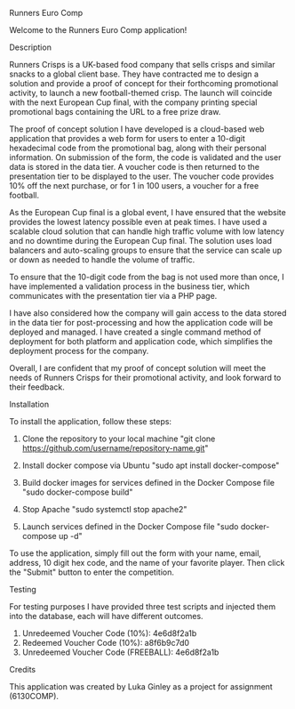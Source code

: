 Runners Euro Comp

Welcome to the Runners Euro Comp application!

Description

Runners Crisps is a UK-based food company that sells crisps and similar snacks to a global client base. They have contracted me to design a solution and provide a proof of concept for their forthcoming promotional activity, to launch a new football-themed crisp. The launch will coincide with the next European Cup final, with the company printing special promotional bags containing the URL to a free prize draw.

The proof of concept solution I have developed is a cloud-based web application that provides a web form for users to enter a 10-digit hexadecimal code from the promotional bag, along with their personal information. On submission of the form, the code is validated and the user data is stored in the data tier. A voucher code is then returned to the presentation tier to be displayed to the user. The voucher code provides 10% off the next purchase, or for 1 in 100 users, a voucher for a free football.

As the European Cup final is a global event, I have ensured that the website provides the lowest latency possible even at peak times. I have used a scalable cloud solution that can handle high traffic volume with low latency and no downtime during the European Cup final. The solution uses load balancers and auto-scaling groups to ensure that the service can scale up or down as needed to handle the volume of traffic.

To ensure that the 10-digit code from the bag is not used more than once, I have implemented a validation process in the business tier, which communicates with the presentation tier via a PHP page.

I have also considered how the company will gain access to the data stored in the data tier for post-processing and how the application code will be deployed and managed. I have created a single command method of deployment for both platform and application code, which simplifies the deployment process for the company.

Overall, I are confident that my proof of concept solution will meet the needs of Runners Crisps for their promotional activity, and look forward to their feedback.

Installation

To install the application, follow these steps:

1. Clone the repository to your local machine
"git clone https://github.com/username/repository-name.git"

2. Install docker compose via Ubuntu 
"sudo apt install docker-compose"

3. Build docker images for services defined in the Docker Compose file 
"sudo docker-compose build"

4. Stop Apache
"sudo systemctl stop apache2"

5. Launch services defined in the Docker Compose file
"sudo docker-compose up -d"

To use the application, simply fill out the form with your name, email, address, 10 digit hex code, and the name of your favorite player. Then click the "Submit" button to enter the competition.

Testing

For testing purposes I have provided three test scripts and injected them into the database, each will have different outcomes. 

1. Unredeemed Voucher Code (10%): 4e6d8f2a1b
2. Redeemed Voucher Code (10%): a8f6b9c7d0
3. Unredeemed Voucher Code (FREEBALL): 4e6d8f2a1b

Credits

This application was created by Luka Ginley as a project for assignment (6130COMP).